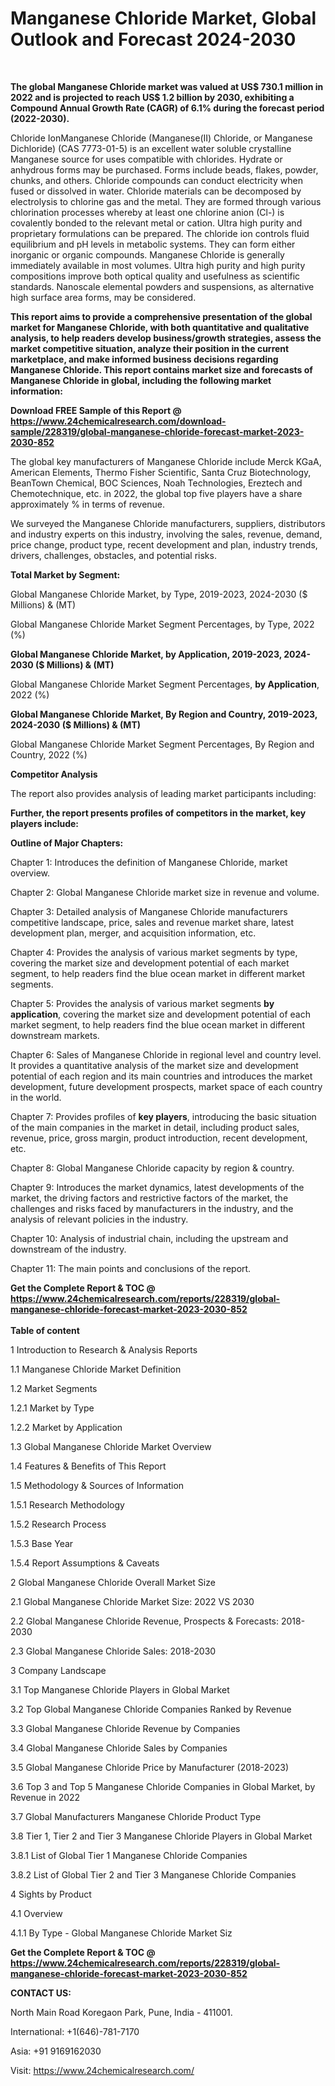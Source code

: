 <h1>Manganese Chloride Market, Global Outlook and Forecast 2024-2030</h1><br/><p><strong>The global Manganese Chloride market was valued at US$ 730.1 million in 2022 and is projected to reach US$ 1.2 billion by 2030, exhibiting a Compound Annual Growth Rate (<strong>CAGR</strong>) of 6.1% during the forecast period (2022-2030).</strong></p><p>Chloride IonManganese Chloride (Manganese(II) Chloride, or Manganese Dichloride) (CAS 7773-01-5) is an excellent water soluble crystalline Manganese source for uses compatible with chlorides. Hydrate or anhydrous forms may be purchased. Forms include beads, flakes, powder, chunks, and others. Chloride compounds can conduct electricity when fused or dissolved in water. Chloride materials can be decomposed by electrolysis to chlorine gas and the metal. They are formed through various chlorination processes whereby at least one chlorine anion (Cl-) is covalently bonded to the relevant metal or cation. Ultra high purity and proprietary formulations can be prepared. The chloride ion controls fluid equilibrium and pH levels in metabolic systems. They can form either inorganic or organic compounds. Manganese Chloride is generally immediately available in most volumes. Ultra high purity and high purity compositions improve both optical quality and usefulness as scientific standards. Nanoscale elemental powders and suspensions, as alternative high surface area forms, may be considered.</p><p><strong>This report aims to provide a comprehensive presentation of the global market for Manganese Chloride, with both quantitative and qualitative analysis, to help readers develop business/growth strategies, assess the market competitive situation, analyze their position in the current marketplace, and make informed business decisions regarding Manganese Chloride. This report contains market size and forecasts of Manganese Chloride in global, including the following market information:</strong></p><div><b>Download FREE Sample of this Report @ <a href="https://www.24chemicalresearch.com/download-sample/228319/global-manganese-chloride-forecast-market-2023-2030-852">https://www.24chemicalresearch.com/download-sample/228319/global-manganese-chloride-forecast-market-2023-2030-852</a></b></div><p>The global key manufacturers of Manganese Chloride include Merck KGaA, American Elements, Thermo Fisher Scientific, Santa Cruz Biotechnology, BeanTown Chemical, BOC Sciences, Noah Technologies, Ereztech and Chemotechnique, etc. in 2022, the global top five players have a share approximately % in terms of revenue.</p><p>We surveyed the Manganese Chloride manufacturers, suppliers, distributors and industry experts on this industry, involving the sales, revenue, demand, price change, product type, recent development and plan, industry trends, drivers, challenges, obstacles, and potential risks.</p><p><strong>Total Market by Segment:</strong></p><p>Global Manganese Chloride Market, by Type, 2019-2023, 2024-2030 ($ Millions) & (MT)</p><p>Global Manganese Chloride Market Segment Percentages, by Type, 2022 (%)</p><p><strong>Global Manganese Chloride Market, <strong>by Application</strong>, 2019-2023, 2024-2030 ($ Millions) & (MT)</strong></p><p>Global Manganese Chloride Market Segment Percentages, <strong>by Application</strong>, 2022 (%)</p><p><strong>Global Manganese Chloride Market, By Region and Country, 2019-2023, 2024-2030 ($ Millions) & (MT)</strong></p><p>Global Manganese Chloride Market Segment Percentages, By Region and Country, 2022 (%)</p><p><strong>Competitor Analysis</strong></p><p>The report also provides analysis of leading market participants including:</p><p><strong>Further, the report presents profiles of competitors in the market, <strong>key players</strong> include:</strong></p><p><strong>Outline of Major Chapters:</strong></p><p>Chapter 1: Introduces the definition of Manganese Chloride, market overview.</p><p>Chapter 2: Global Manganese Chloride market size in revenue and volume.</p><p>Chapter 3: Detailed analysis of Manganese Chloride manufacturers competitive landscape, price, sales and revenue market share, latest development plan, merger, and acquisition information, etc.</p><p>Chapter 4: Provides the analysis of various market segments by type, covering the market size and development potential of each market segment, to help readers find the blue ocean market in different market segments.</p><p>Chapter 5: Provides the analysis of various market segments <strong>by application</strong>, covering the market size and development potential of each market segment, to help readers find the blue ocean market in different downstream markets.</p><p>Chapter 6: Sales of Manganese Chloride in regional level and country level. It provides a quantitative analysis of the market size and development potential of each region and its main countries and introduces the market development, future development prospects, market space of each country in the world.</p><p>Chapter 7: Provides profiles of <strong>key players</strong>, introducing the basic situation of the main companies in the market in detail, including product sales, revenue, price, gross margin, product introduction, recent development, etc.</p><p>Chapter 8: Global Manganese Chloride capacity by region & country.</p><p>Chapter 9: Introduces the market dynamics, latest developments of the market, the driving factors and restrictive factors of the market, the challenges and risks faced by manufacturers in the industry, and the analysis of relevant policies in the industry.</p><p>Chapter 10: Analysis of industrial chain, including the upstream and downstream of the industry.</p><p>Chapter 11: The main points and conclusions of the report.</p><div><b>Get the Complete Report & TOC @ <a href="https://www.24chemicalresearch.com/reports/228319/global-manganese-chloride-forecast-market-2023-2030-852">https://www.24chemicalresearch.com/reports/228319/global-manganese-chloride-forecast-market-2023-2030-852</a></b></div><br><b>Table of content</b><p>1 Introduction to Research & Analysis Reports<br />
 
  1.1 Manganese Chloride Market Definition<br />
 
  1.2 Market Segments<br />
 
  1.2.1 Market by Type<br />
 
  1.2.2 Market by Application<br />
 
  1.3 Global Manganese Chloride Market Overview<br />
 
  1.4 Features & Benefits of This Report<br />
 
  1.5 Methodology & Sources of Information<br />
 
  1.5.1 Research Methodology<br />
 
  1.5.2 Research Process<br />
 
  1.5.3 Base Year<br />
 
  1.5.4 Report Assumptions & Caveats<br />
 
 2 Global Manganese Chloride Overall Market Size<br />
 
  2.1 Global Manganese Chloride Market Size: 2022 VS 2030<br />
 
  2.2 Global Manganese Chloride Revenue, Prospects & Forecasts: 2018-2030<br />
 
  2.3 Global Manganese Chloride Sales: 2018-2030<br />
 
 3 Company Landscape<br />
 
  3.1 Top Manganese Chloride Players in Global Market<br />
 
  3.2 Top Global Manganese Chloride Companies Ranked by Revenue<br />
 
  3.3 Global Manganese Chloride Revenue by Companies<br />
 
  3.4 Global Manganese Chloride Sales by Companies<br />
 
  3.5 Global Manganese Chloride Price by Manufacturer (2018-2023)<br />
 
  3.6 Top 3 and Top 5 Manganese Chloride Companies in Global Market, by Revenue in 2022<br />
 
  3.7 Global Manufacturers Manganese Chloride Product Type<br />
 
  3.8 Tier 1, Tier 2 and Tier 3 Manganese Chloride Players in Global Market<br />
 
  3.8.1 List of Global Tier 1 Manganese Chloride Companies<br />
 
  3.8.2 List of Global Tier 2 and Tier 3 Manganese Chloride Companies<br />
 
 4 Sights by Product<br />
 
  4.1 Overview<br />
 
  4.1.1 By Type - Global Manganese Chloride Market Siz<br><div><b>Get the Complete Report & TOC @ <a href="https://www.24chemicalresearch.com/reports/228319/global-manganese-chloride-forecast-market-2023-2030-852">https://www.24chemicalresearch.com/reports/228319/global-manganese-chloride-forecast-market-2023-2030-852</a></b></div></p>
 
 <b>CONTACT US:</b><br>
 
 North Main Road Koregaon Park, Pune, India - 411001.<br/>
 
 International: +1(646)-781-7170<br/>
 
 Asia: +91 9169162030<br/>
 
 Visit: <a href="https://www.24chemicalresearch.com/">https://www.24chemicalresearch.com/</a>
 
 <br>
